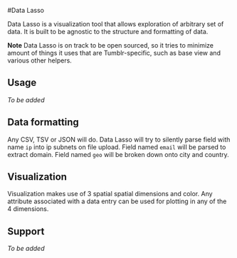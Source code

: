 #Data Lasso

Data Lasso is a visualization tool that allows exploration of arbitrary set of data. It is built to be agnostic to the structure and formatting of data.

**Note**
Data Lasso is on track to be open sourced, so it tries to minimize amount of things it uses that are Tumblr-specific, such as base view and various other helpers.

## Usage

_To be added_

## Data formatting

Any CSV, TSV or JSON will do. Data Lasso will try to silently parse field with name `ip` into ip subnets on file upload. Field named `email` will be parsed to extract domain. Field named `geo` will be broken down onto city and country.

## Visualization

Visualization makes use of 3 spatial spatial dimensions and color. Any attribute associated with a data entry can be used for plotting in any of the 4 dimensions.

## Support

_To be added_
